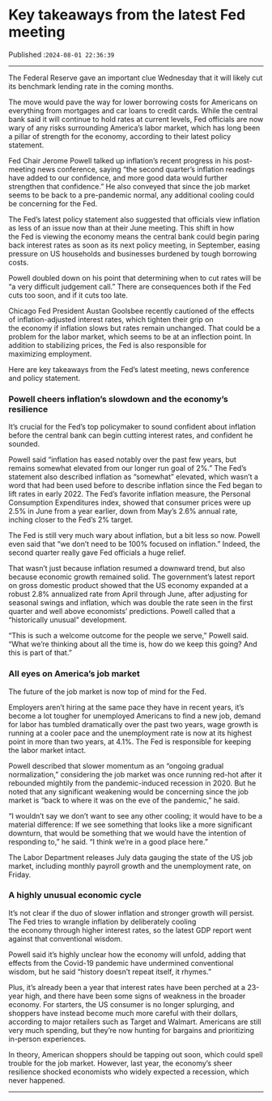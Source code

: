 # Key takeaways from the latest Fed meeting

Published :`2024-08-01 22:36:39`

---

The Federal Reserve gave an important clue Wednesday that it will likely cut its benchmark lending rate in the coming months.

The move would pave the way for lower borrowing costs for Americans on everything from mortgages and car loans to credit cards. While the central bank said it will continue to hold rates at current levels, Fed officials are now wary of any risks surrounding America’s labor market, which has long been a pillar of strength for the economy, according to their latest policy statement.

Fed Chair Jerome Powell talked up inflation’s recent progress in his post-meeting news conference, saying “the second quarter’s inflation readings have added to our confidence, and more good data would further strengthen that confidence.” He also conveyed that since the job market seems to be back to a pre-pandemic normal, any additional cooling could be concerning for the Fed.

The Fed’s latest policy statement also suggested that officials view inflation as less of an issue now than at their June meeting. This shift in how the Fed is viewing the economy means the central bank could begin paring back interest rates as soon as its next policy meeting, in September, easing pressure on US households and businesses burdened by tough borrowing costs.

Powell doubled down on his point that determining when to cut rates will be “a very difficult judgement call.” There are consequences both if the Fed cuts too soon, and if it cuts too late.

Chicago Fed President Austan Goolsbee recently cautioned of the effects of inflation-adjusted interest rates, which tighten their grip on the economy if inflation slows but rates remain unchanged. That could be a problem for the labor market, which seems to be at an inflection point. In addition to stabilizing prices, the Fed is also responsible for maximizing employment.

Here are key takeaways from the Fed’s latest meeting, news conference and policy statement.

### Powell cheers inflation’s slowdown and the economy’s resilience

It’s crucial for the Fed’s top policymaker to sound confident about inflation before the central bank can begin cutting interest rates, and confident he sounded.

Powell said “inflation has eased notably over the past few years, but remains somewhat elevated from our longer run goal of 2%.” The Fed’s statement also described inflation as “somewhat” elevated, which wasn’t a word that had been used before to describe inflation since the Fed began to lift rates in early 2022. The Fed’s favorite inflation measure, the Personal Consumption Expenditures index, showed that consumer prices were up 2.5% in June from a year earlier, down from May’s 2.6% annual rate, inching closer to the Fed’s 2% target.

The Fed is still very much wary about inflation, but a bit less so now. Powell even said that “we don’t need to be 100% focused on inflation.” Indeed, the second quarter really gave Fed officials a huge relief.

That wasn’t just because inflation resumed a downward trend, but also because economic growth remained solid. The government’s latest report on gross domestic product showed that the US economy expanded at a robust 2.8% annualized rate from April through June, after adjusting for seasonal swings and inflation, which was double the rate seen in the first quarter and well above economists’ predictions. Powell called that a “historically unusual” development.

“This is such a welcome outcome for the people we serve,” Powell said. “What we’re thinking about all the time is, how do we keep this going? And this is part of that.”

### All eyes on America’s job market

The future of the job market is now top of mind for the Fed.

Employers aren’t hiring at the same pace they have in recent years, it’s become a lot tougher for unemployed Americans to find a new job, demand for labor has tumbled dramatically over the past two years, wage growth is running at a cooler pace and the unemployment rate is now at its highest point in more than two years, at 4.1%. The Fed is responsible for keeping the labor market intact.

Powell described that slower momentum as an “ongoing gradual normalization,” considering the job market was once running red-hot after it rebounded mightily from the pandemic-induced recession in 2020. But he noted that any significant weakening would be concerning since the job market is “back to where it was on the eve of the pandemic,” he said.

“I wouldn’t say we don’t want to see any other cooling; it would have to be a material difference: If we see something that looks like a more significant downturn, that would be something that we would have the intention of responding to,” he said. “I think we’re in a good place here.”

The Labor Department releases July data gauging the state of the US job market, including monthly payroll growth and the unemployment rate, on Friday.

### A highly unusual economic cycle

It’s not clear if the duo of slower inflation and stronger growth will persist. The Fed tries to wrangle inflation by deliberately cooling the economy through higher interest rates, so the latest GDP report went against that conventional wisdom.

Powell said it’s highly unclear how the economy will unfold, adding that effects from the Covid-19 pandemic have undermined conventional wisdom, but he said “history doesn’t repeat itself, it rhymes.”

Plus, it’s already been a year that interest rates have been perched at a 23-year high, and there have been some signs of weakness in the broader economy. For starters, the US consumer is no longer splurging, and shoppers have instead become much more careful with their dollars, according to major retailers such as Target and Walmart. Americans are still very much spending, but they’re now hunting for bargains and prioritizing in-person experiences.

In theory, American shoppers should be tapping out soon, which could spell trouble for the job market. However, last year, the economy’s sheer resilience shocked economists who widely expected a recession, which never happened.

---

